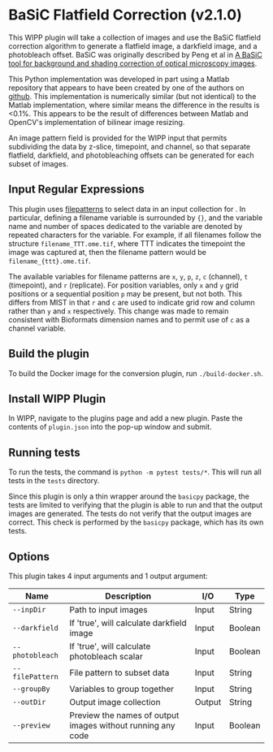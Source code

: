 # BaSiC Flatfield Correction (v2.1.0)

This WIPP plugin will take a collection of images and use the BaSiC flatfield
correction algorithm to generate a flatfield image, a darkfield image, and a
photobleach offset. BaSiC was originally described by Peng et al in
[A BaSiC tool for background and shading correction of optical microscopy images](https://doi.org/10.1038/ncomms14836).

This Python implementation was developed in part using a Matlab repository that
appears to have been created by one of the authors on
[github](https://github.com/QSCD/BaSiC). This implementation is numerically
similar (but not identical) to the Matlab implementation, where similar means
the difference in the results is <0.1%. This appears to be the result of
differences between Matlab and OpenCV's implementation of bilinear image
resizing.

An image pattern field is provided for the WIPP input that permits subdividing
the data by z-slice, timepoint, and channel, so that separate flatfield,
darkfield, and photobleaching offsets can be generated for each subset of
images.

## Input Regular Expressions

This plugin uses
[filepatterns](https://filepattern.readthedocs.io/en/latest/Examples.html#what-is-filepattern)
to select data in an input collection for .
In particular, defining a filename variable is surrounded by `{}`, and the
variable name and number of spaces dedicated to the variable are denoted by
repeated characters for the variable. For example, if all filenames follow the
structure `filename_TTT.ome.tif`, where TTT indicates the timepoint the image
was captured at, then the filename pattern would be `filename_{ttt}.ome.tif`.

The available variables for filename patterns are `x`, `y`, `p`, `z`, `c`
(channel), `t` (timepoint), and `r` (replicate). For position variables, only
`x` and `y` grid positions or a sequential position `p` may be present, but not
both. This differs from MIST in that `r` and `c` are used to indicate grid row
and column rather than `y` and `x` respectively. This change was made to remain
consistent with Bioformats dimension names and to permit use of `c` as a channel
variable.

## Build the plugin

To build the Docker image for the conversion plugin, run
`./build-docker.sh`.

## Install WIPP Plugin

In WIPP, navigate to the plugins page and add a new plugin. Paste the contents
of `plugin.json` into the pop-up window and submit.

## Running tests

To run the tests, the command is `python -m pytest tests/*`. This will run all tests in the `tests` directory.

Since this plugin is only a thin wrapper around the `basicpy` package, the tests are limited to verifying that the plugin is able to run and that the output images are generated.
The tests do not verify that the output images are correct.
This check is performed by the `basicpy` package, which has its own tests.

## Options

This plugin takes 4 input arguments and 1 output argument:

| Name            | Description                                                 | I/O    | Type    |
|-----------------|-------------------------------------------------------------|--------|---------|
| `--inpDir`      | Path to input images                                        | Input  | String  |
| `--darkfield`   | If 'true', will calculate darkfield image                   | Input  | Boolean |
| `--photobleach` | If 'true', will calculate photobleach scalar                | Input  | Boolean |
| `--filePattern` | File pattern to subset data                                 | Input  | String  |
| `--groupBy`     | Variables to group together                                 | Input  | String  |
| `--outDir`      | Output image collection                                     | Output | String  |
| `--preview`     | Preview the names of output images without running any code | Input | Boolean |
